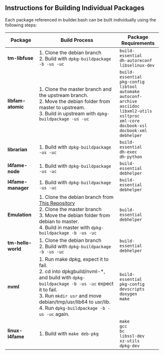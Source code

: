 ## Instructions for Building Individual Packages

Each package referenced in builder.bash can be built individually using the following steps:


| Package | Build Process | Package Requirements |
| --- | --- | --- |
| **tm-libfuse** | 1. Clone the debian branch<br>2. Build with `dpkg-buildpackage -b -us -uc` | `build-essential`<br>`dh-autoreconf`<br>`libselinux-dev` |
| **libfam-atomic** | 1. Clone the master branch and the upstream branch.<br>2. Move the debian folder from master to upstream.<br>3. Build in upstream with `dpkg-buildpackage -us -uc` | `build-essential`<br>`pkg-config`<br>`libtool`<br>`automake`<br>`autoconf-archive`<br>`asciidoc`<br>`libxml2-utils`<br>`xsltproc`<br>`xml-core`<br>`docbook-xsl`<br>`docbook-xml`<br>`debhelper` |
| **librarian** | 1. Build with `dpkg-buildpackage -us -uc`  | `build-essential`<br>`dh-exec`<br>`dh-python` |
| **l4fame-node** | 1. Build with `dpkg-buildpackage -us -uc` | `build-essential`<br>`debhelper` |
| **l4fame-manager** | 1. Build with `dpkg-buildpackage -us -uc` | `build-essential`<br>`debhelper` |
| **Emulation** | 1. Clone the debian branch from [This Repository](https://github.com/keith-packard/Emulation.git)<br>2. Clone the master branch<br>3. Move the debian folder from debian to master.<br>4. Build in master with `dpkg-buildpackage -b -us -uc` | `build-essential`<br>`debhelper` |
| **tm-hello-world** | 1. Clone the debian branch<br>2. Build with `dpkg-buildpackage -b -us -uc` | `build-essential`<br>`debhelper` |
| **nvml** | 1. Run make dpkg, expect it to fail.<br>2. cd into dpkgbuild/nvml-*, and build with `dpkg-buildpackage -b -us -uc` expect it to fail.<br>3. Run `mkdir usr` and move debian/tmp/usr/lib64 to usr/lib.<br>4. Run `dpkg-buildpackage -b -us -uc` again. | `build-essential`<br>`pkg-config`<br>`devscripts`<br>`doxygen`<br>`make` |
| **linux-l4fame** | 1. Build with `make deb-pkg` | `make`<br>`gcc`<br>`bc`<br>`libssl-dev`<br>`xz-utils`<br>`dpkg-dev` |